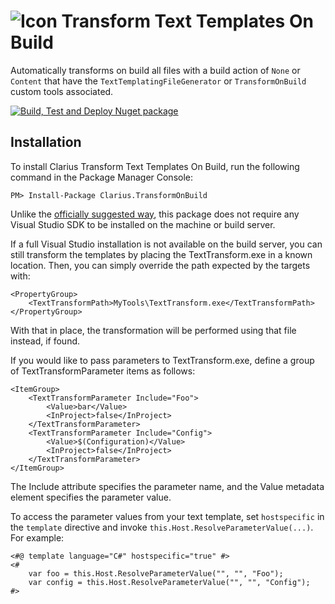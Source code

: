 ![Icon](https://raw.github.com/clariuslabs/TransformOnBuild/master/icon/32.png) Transform Text Templates On Build
============

Automatically transforms on build all files with a build action of `None` or `Content` that have the `TextTemplatingFileGenerator` or `TransformOnBuild` custom tools associated.

[![Build, Test and Deploy Nuget package](https://github.com/johnverbiest/TransformOnBuild/actions/workflows/dotnet.yml/badge.svg)](https://github.com/johnverbiest/TransformOnBuild/actions/workflows/dotnet.yml)

## Installation

To install Clarius Transform Text Templates On Build, run the following command in the Package Manager Console:

```
PM> Install-Package Clarius.TransformOnBuild
```

Unlike the [officially suggested way](http://msdn.microsoft.com/en-us/library/ee847423.aspx), this package does not require any Visual Studio SDK to be installed on the machine or build server.

If a full Visual Studio installation is not available on the build server, you can still transform the templates by placing the TextTransform.exe in a known location. Then, you can simply override the path expected by the targets with:

    <PropertyGroup>
        <TextTransformPath>MyTools\TextTransform.exe</TextTransformPath>
    </PropertyGroup>


With that in place, the transformation will be performed using that file instead, if found.

If you would like to pass parameters to TextTransform.exe, define a group of TextTransformParameter items as follows:

    <ItemGroup>
        <TextTransformParameter Include="Foo">
            <Value>bar</Value>
            <InProject>false</InProject>
        </TextTransformParameter>
        <TextTransformParameter Include="Config">
            <Value>$(Configuration)</Value>
            <InProject>false</InProject>
        </TextTransformParameter>
    </ItemGroup>


The Include attribute specifies the parameter name, and the Value metadata element specifies the parameter value.

To access the parameter values from your text template, set `hostspecific` in the `template` directive and invoke `this.Host.ResolveParameterValue(...)`. For example:

    <#@ template language="C#" hostspecific="true" #>
    <#
        var foo = this.Host.ResolveParameterValue("", "", "Foo");
        var config = this.Host.ResolveParameterValue("", "", "Config");
    #>
